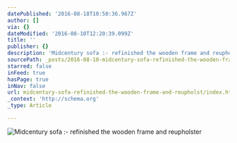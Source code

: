 ```yaml
---
datePublished: '2016-08-18T10:50:36.967Z'
author: []
via: {}
dateModified: '2016-08-10T12:20:39.099Z'
title: ''
publisher: {}
description: 'Midcentury sofa :- refinished the wooden frame and reupholster'
sourcePath: _posts/2016-08-10-midcentury-sofa-refinished-the-wooden-frame-and-reupholst.md
starred: false
inFeed: true
hasPage: true
inNav: false
url: midcentury-sofa-refinished-the-wooden-frame-and-reupholst/index.html
_context: 'http://schema.org'
_type: Article

---
```

![Midcentury sofa :- refinished the wooden frame and reupholster](https://the-grid-user-content.s3-us-west-2.amazonaws.com/6957e722-1c48-459e-88c9-2291d535fd45.jpg)